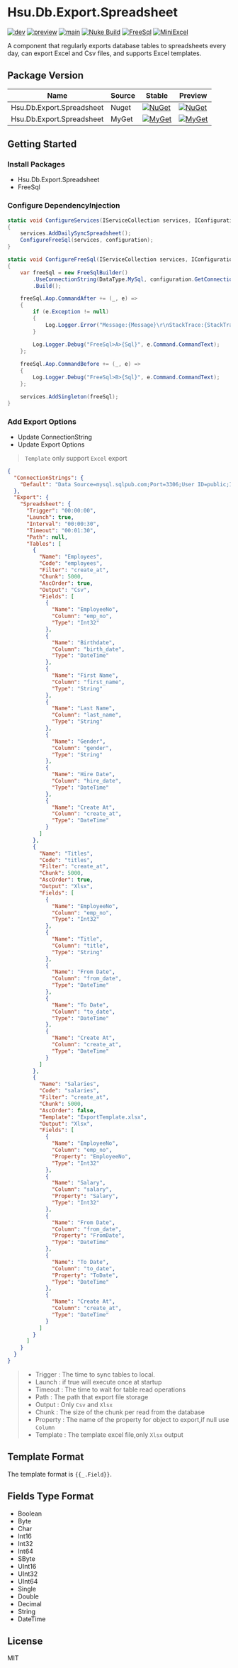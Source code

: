 # Hsu.Db.Export.Spreadsheet

[![dev](https://github.com/hsu-net/db-export-spreadsheet/actions/workflows/build.yml/badge.svg?branch=dev)](https://github.com/hsu-net/db-export-spreadsheet/actions/workflows/build.yml)
[![preview](https://github.com/hsu-net/db-export-spreadsheet/actions/workflows/deploy.yml/badge.svg?branch=preview)](https://github.com/hsu-net/db-export-spreadsheet/actions/workflows/deploy.yml)
[![main](https://github.com/hsu-net/db-export-spreadsheet/actions/workflows/deploy.yml/badge.svg?branch=main)](https://github.com/hsu-net/db-export-spreadsheet/actions/workflows/deploy.yml)
[![Nuke Build](https://img.shields.io/badge/Nuke-Build-yellow.svg)](https://github.com/nuke-build/nuke)
[![FreeSql](https://img.shields.io/nuget/v/FreeSql?style=flat-square&label=FreeSql)](https://www.nuget.org/packages/FreeSql)
[![MiniExcel](https://img.shields.io/nuget/v/FreeSql?style=flat-square&label=MiniExcel)](https://www.nuget.org/packages/MiniExcel)

A component that regularly exports database tables to spreadsheets every day, can export Excel and Csv files, and supports Excel templates.

## Package Version

| Name | Source | Stable | Preview |
|---|---|---|---|
| Hsu.Db.Export.Spreadsheet | Nuget | [![NuGet](https://img.shields.io/nuget/v/Hsu.Db.Export.Spreadsheet?style=flat-square)](https://www.nuget.org/packages/Hsu.Db.Export.Spreadsheet) | [![NuGet](https://img.shields.io/nuget/vpre/Hsu.Db.Export.Spreadsheet?style=flat-square)](https://www.nuget.org/packages/Hsu.Db.Export.Spreadsheet) |
| Hsu.Db.Export.Spreadsheet | MyGet | [![MyGet](https://img.shields.io/myget/godsharp/v/Hsu.Db.Export.Spreadsheet?style=flat-square&label=myget)](https://www.myget.org/feed/godsharp/package/nuget/Hsu.Db.Export.Spreadsheet) | [![MyGet](https://img.shields.io/myget/godsharp/vpre/Hsu.Db.Export.Spreadsheet?style=flat-square&label=myget)](https://www.myget.org/feed/godsharp/package/nuget/Hsu.Db.Export.Spreadsheet) |

## Getting Started

### Install Packages

  - Hsu.Db.Export.Spreadsheet
  - FreeSql

### Configure DependencyInjection

  ```csharp
  static void ConfigureServices(IServiceCollection services, IConfiguration configuration)
  {
      services.AddDailySyncSpreadsheet();
      ConfigureFreeSql(services, configuration);
  }
  
  static void ConfigureFreeSql(IServiceCollection services, IConfiguration configuration)
  {
      var freeSql = new FreeSqlBuilder()
          .UseConnectionString(DataType.MySql, configuration.GetConnectionString("Default"))
          .Build();
  
      freeSql.Aop.CommandAfter += (_, e) =>
      {
          if (e.Exception != null)
          {
              Log.Logger.Error("Message:{Message}\r\nStackTrace:{StackTrace}", e.Exception.Message, e.Exception.StackTrace);
          }
  
          Log.Logger.Debug("FreeSql>A>{Sql}", e.Command.CommandText);
      };
      
      freeSql.Aop.CommandBefore += (_, e) =>
      {
          Log.Logger.Debug("FreeSql>B>{Sql}", e.Command.CommandText);
      };
  
      services.AddSingleton(freeSql);
  }
  ```

### Add Export Options

- Update ConnectionString
- Update Export Options

> `Template` only support `Excel` export

```json
{
  "ConnectionStrings": {
    "Default": "Data Source=mysql.sqlpub.com;Port=3306;User ID=public;Initial Catalog=db_hsu_des;Charset=utf8;SslMode=none;Min pool size=1"
  },
  "Export": {
    "Spreadsheet": {
      "Trigger": "00:00:00",
      "Launch": true,
      "Interval": "00:00:30",
      "Timeout": "00:01:30",
      "Path": null,
      "Tables": [
        {
          "Name": "Employees",
          "Code": "employees",
          "Filter": "create_at",
          "Chunk": 5000,
          "AscOrder": true,
          "Output": "Csv",
          "Fields": [
            {
              "Name": "EmployeeNo",
              "Column": "emp_no",
              "Type": "Int32"
            },
            {
              "Name": "Birthdate",
              "Column": "birth_date",
              "Type": "DateTime"
            },
            {
              "Name": "First Name",
              "Column": "first_name",
              "Type": "String"
            },
            {
              "Name": "Last Name",
              "Column": "last_name",
              "Type": "String"
            },
            {
              "Name": "Gender",
              "Column": "gender",
              "Type": "String"
            },
            {
              "Name": "Hire Date",
              "Column": "hire_date",
              "Type": "DateTime"
            },
            {
              "Name": "Create At",
              "Column": "create_at",
              "Type": "DateTime"
            }
          ]
        },
        {
          "Name": "Titles",
          "Code": "titles",
          "Filter": "create_at",
          "Chunk": 5000,
          "AscOrder": true,
          "Output": "Xlsx",
          "Fields": [
            {
              "Name": "EmployeeNo",
              "Column": "emp_no",
              "Type": "Int32"
            },
            {
              "Name": "Title",
              "Column": "title",
              "Type": "String"
            },
            {
              "Name": "From Date",
              "Column": "from_date",
              "Type": "DateTime"
            },
            {
              "Name": "To Date",
              "Column": "to_date",
              "Type": "DateTime"
            },
            {
              "Name": "Create At",
              "Column": "create_at",
              "Type": "DateTime"
            }
          ]
        },
        {
          "Name": "Salaries",
          "Code": "salaries",
          "Filter": "create_at",
          "Chunk": 5000,
          "AscOrder": false,
          "Template": "ExportTemplate.xlsx",
          "Output": "Xlsx",
          "Fields": [
            {
              "Name": "EmployeeNo",
              "Column": "emp_no",
              "Property": "EmployeeNo",
              "Type": "Int32"
            },
            {
              "Name": "Salary",
              "Column": "salary",
              "Property": "Salary",
              "Type": "Int32"
            },
            {
              "Name": "From Date",
              "Column": "from_date",
              "Property": "FromDate",
              "Type": "DateTime"
            },
            {
              "Name": "To Date",
              "Column": "to_date",
              "Property": "ToDate",
              "Type": "DateTime"
            },
            {
              "Name": "Create At",
              "Column": "create_at",
              "Type": "DateTime"
            }
          ]
        }
      ]
    }
  }
}
```

> - Trigger : The time to sync tables to local.
> - Launch : if true will execute once at startup
> - Timeout : The time to wait for table read operations
> - Path : The path that export file storage
> - Output : Only `Csv` and `Xlsx`
> - Chunk : The size of the chunk per read from the database
> - Property : The name of the property for object to export,if null use `Column`
> - Template : The template excel file,only `Xlsx` output

## Template Format

The template format is `{{_.Field}}`.

## Fields Type Format

- Boolean
- Byte
- Char
- Int16
- Int32
- Int64
- SByte
- UInt16
- UInt32
- UInt64
- Single
- Double
- Decimal
- String
- DateTime

## License

  MIT